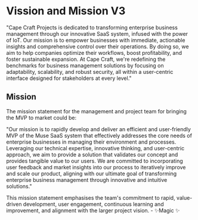 # Vission and Mission V3

"Cape Craft Projects is dedicated to transforming enterprise business management through our innovative SaaS system, infused with the power of IoT. Our mission is to empower businesses with immediate, actionable insights and comprehensive control over their operations. By doing so, we aim to help companies optimize their workflows, boost profitability, and foster sustainable expansion. At Cape Craft, we're redefining the benchmarks for business management solutions by focusing on adaptability, scalability, and robust security, all within a user-centric interface designed for stakeholders at every level."

## Mission

The mission statement for the management and project team for bringing the MVP to market could be:

"Our mission is to rapidly develop and deliver an efficient and user-friendly MVP of the Muse SaaS system that effectively addresses the core needs of enterprise businesses in managing their environment and processes. Leveraging our technical expertise, innovative thinking, and user-centric approach, we aim to provide a solution that validates our concept and provides tangible value to our users. We are committed to incorporating user feedback and market insights into our process to iteratively improve and scale our product, aligning with our ultimate goal of transforming enterprise business management through innovative and intuitive solutions."

This mission statement emphasises the team's commitment to rapid, value-driven development, user engagement, continuous learning and improvement, and alignment with the larger project vision.
    - ✨Magic ✨
